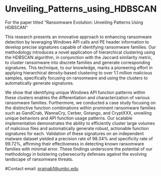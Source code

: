# Unveiling_Patterns_using_HDBSCAN
For the paper titled "Ransomware Evolution: Unveiling Patterns Using HDBSCAN"


This research presents an innovative approach to enhancing ransomware detection by leveraging Windows API calls and PE header information to develop precise signatures capable of identifying ransomware families. Our methodology introduces a novel application of hierarchical clustering using the HDBSCAN algorithm, in conjunction with the Jaccard similarity metric, to cluster ransomware into discrete families and generate corresponding signatures. This technique, to our knowledge, marks a pioneering effort in applying hierarchical density-based clustering to over 1.1 million malicious samples, specifically focusing on ransomware and using the clusters to automatically generate signatures.

We show that identifying unique Windows API function patterns within these clusters enables the differentiation and characterization of various ransomware families. Furthermore, we conducted a case study focusing on the distinctive function combinations within prominent ransomware families such as GandCrab, WannaCry, Cerber, Gotango, and CryptXXX, unveiling unique behaviors and API function usage patterns. Our scalable implementation demonstrates the ability to efficiently cluster large volumes of malicious files and automatically generate robust, actionable function signatures for each. Validation of these signatures on an independent malware dataset yielded a precision rate of 98.34\% and specificity rate of 99.72\%, affirming their 
effectiveness in detecting known ransomware families with minimal error. These findings underscore the potential of our methodology in bolstering cybersecurity defenses against the evolving landscape of ransomware threats.

#Contact
email: prajnab1@umbc.edu

